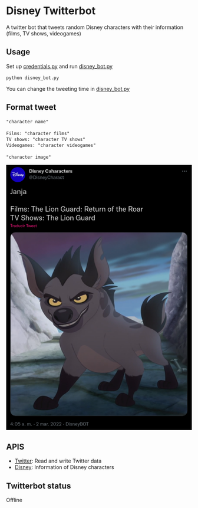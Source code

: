 # Disney Twitterbot

A twitter bot that tweets random Disney characters with their information (films, TV shows, videogames)
## Usage
Set up [credentials.py](/credentials.py) and run [disney_bot.py](/disney_bot.py)

```
python disney_bot.py
```
You can change the tweeting time in [disney_bot.py](/disney_bot.py)
## Format tweet
```
"character name"

Films: "character films"
TV shows: "character TV shows"
Videogames: "character videogames"

"character image"
```

![ExampleTweet](/example.png "Example tweet")

## APIS

- [Twitter](https://developer.twitter.com/en/docs): Read and write Twitter data	
- [Disney](https://disneyapi.dev/): Information of Disney characters

## Twitterbot status

Offline
